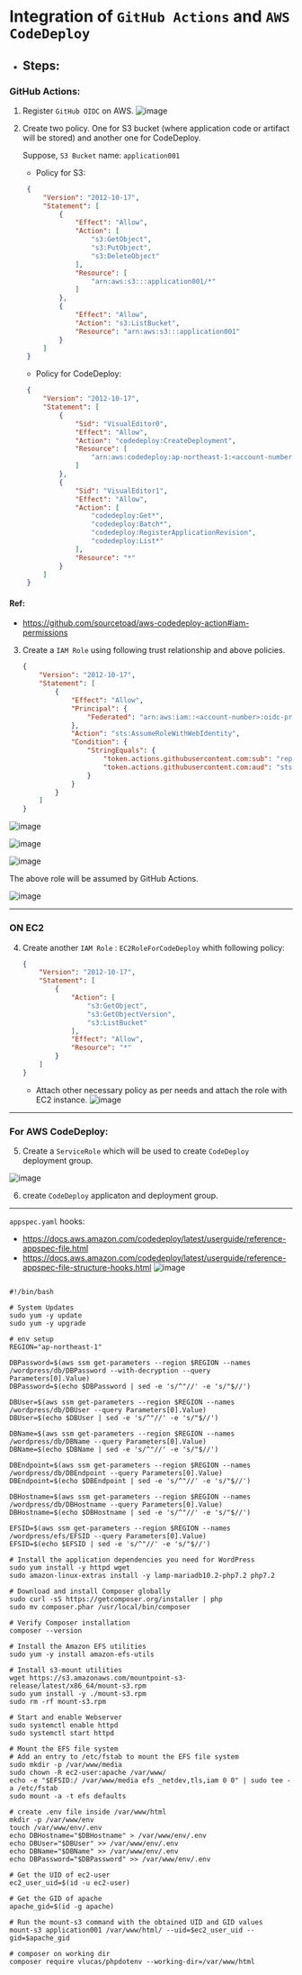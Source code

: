 # Integration of `GitHub Actions` and `AWS CodeDeploy`

- ## Steps:

### GitHub Actions:

1. Register `GitHub OIDC` on AWS.
![image](https://github.com/shamimice03/of-note/assets/19708705/e7d23ecb-f5bd-4cfa-b5de-2f14f82087ee)

2. Create two policy. One for S3 bucket (where application code or artifact will be stored) and another one for CodeDeploy.
   
   Suppose, `S3 Bucket` name: `application001`
   - Policy for S3:
   ```json
    {
        "Version": "2012-10-17",
        "Statement": [
            {
                "Effect": "Allow",
                "Action": [
                    "s3:GetObject",
                    "s3:PutObject",
                    "s3:DeleteObject"
                ],
                "Resource": [
                    "arn:aws:s3:::application001/*"
                ]
            },
            {
                "Effect": "Allow",
                "Action": "s3:ListBucket",
                "Resource": "arn:aws:s3:::application001"
            }
        ]
    }
   ```

   - Policy for CodeDeploy:
   ```json
    {
        "Version": "2012-10-17",
        "Statement": [
            {
                "Sid": "VisualEditor0",
                "Effect": "Allow",
                "Action": "codedeploy:CreateDeployment",
                "Resource": [
                    "arn:aws:codedeploy:ap-northeast-1:<account-number>:deploymentgroup:<application-name>/<Deployment-group-name>"
                ]
            },
            {
                "Sid": "VisualEditor1",
                "Effect": "Allow",
                "Action": [
                    "codedeploy:Get*",
                    "codedeploy:Batch*",
                    "codedeploy:RegisterApplicationRevision",
                    "codedeploy:List*"
                ],
                "Resource": "*"
            }
        ]
    }
   ```
#### Ref: 
- https://github.com/sourcetoad/aws-codedeploy-action#iam-permissions

3. Create a `IAM Role` using following trust relationship and above policies.
    ```json
    {
        "Version": "2012-10-17",
        "Statement": [
            {
                "Effect": "Allow",
                "Principal": {
                    "Federated": "arn:aws:iam::<account-number>:oidc-provider/token.actions.githubusercontent.com"
                },
                "Action": "sts:AssumeRoleWithWebIdentity",
                "Condition": {
                    "StringEquals": {
                        "token.actions.githubusercontent.com:sub": "repo:shamimice03/application-on-cloud:ref:refs/heads/main",
                        "token.actions.githubusercontent.com:aud": "sts.amazonaws.com"
                    }
                }
            }
        ]
    }
    ```

![image](https://github.com/shamimice03/application-on-cloud/assets/19708705/74877bac-478e-4509-952e-465c134f553d)


![image](https://github.com/shamimice03/application-on-cloud/assets/19708705/3bfc1bbb-78d4-4565-9e60-97466e28563a)


![image](https://github.com/shamimice03/application-on-cloud/assets/19708705/6bd4f669-4fc0-4423-88f9-0a3357b2d56e)

The above role will be assumed by GitHub Actions.

![image](https://github.com/shamimice03/of-note/assets/19708705/ba420887-3548-44d0-9876-94c27d14ca67)

***
### ON EC2

4. Create another `IAM Role` : `EC2RoleForCodeDeploy` whith
following policy:
    ```json
    {
        "Version": "2012-10-17",
        "Statement": [
            {
                "Action": [
                    "s3:GetObject",
                    "s3:GetObjectVersion",
                    "s3:ListBucket"
                ],
                "Effect": "Allow",
                "Resource": "*"
            }
        ]
    }
    ```
   - Attach other necessary policy as per needs and attach the role with EC2 instance.
   ![image](https://github.com/shamimice03/of-note/assets/19708705/e0142ecd-e0c4-47da-9936-27c60d5beb86)

***
### For AWS CodeDeploy:

5. Create a `ServiceRole` which will be used to create `CodeDeploy` deployment group.

![image](https://github.com/shamimice03/of-note/assets/19708705/e3d56b03-e5fc-4225-af3f-5fd5d888581e)

6. create `CodeDeploy` applicaton and deployment group.

****

`appspec.yaml` hooks:
- https://docs.aws.amazon.com/codedeploy/latest/userguide/reference-appspec-file.html
- https://docs.aws.amazon.com/codedeploy/latest/userguide/reference-appspec-file-structure-hooks.html
![image](https://github.com/shamimice03/AWS-Notes/assets/19708705/3d367de8-c93e-40a5-8eed-cff39579e772)

```

#!/bin/bash

# System Updates
sudo yum -y update
sudo yum -y upgrade

# env setup
REGION="ap-northeast-1"

DBPassword=$(aws ssm get-parameters --region $REGION --names /wordpress/db/DBPassword --with-decryption --query Parameters[0].Value)
DBPassword=$(echo $DBPassword | sed -e 's/^"//' -e 's/"$//')

DBUser=$(aws ssm get-parameters --region $REGION --names /wordpress/db/DBUser --query Parameters[0].Value)
DBUser=$(echo $DBUser | sed -e 's/^"//' -e 's/"$//')

DBName=$(aws ssm get-parameters --region $REGION --names /wordpress/db/DBName --query Parameters[0].Value)
DBName=$(echo $DBName | sed -e 's/^"//' -e 's/"$//')

DBEndpoint=$(aws ssm get-parameters --region $REGION --names /wordpress/db/DBEndpoint --query Parameters[0].Value)
DBEndpoint=$(echo $DBEndpoint | sed -e 's/^"//' -e 's/"$//')

DBHostname=$(aws ssm get-parameters --region $REGION --names /wordpress/db/DBHostname --query Parameters[0].Value)
DBHostname=$(echo $DBHostname | sed -e 's/^"//' -e 's/"$//')

EFSID=$(aws ssm get-parameters --region $REGION --names /wordpress/efs/EFSID --query Parameters[0].Value)
EFSID=$(echo $EFSID | sed -e 's/^"//' -e 's/"$//')

# Install the application dependencies you need for WordPress
sudo yum install -y httpd wget 
sudo amazon-linux-extras install -y lamp-mariadb10.2-php7.2 php7.2

# Download and install Composer globally
sudo curl -sS https://getcomposer.org/installer | php
sudo mv composer.phar /usr/local/bin/composer

# Verify Composer installation
composer --version

# Install the Amazon EFS utilities
sudo yum -y install amazon-efs-utils

# Install s3-mount utilities
wget https://s3.amazonaws.com/mountpoint-s3-release/latest/x86_64/mount-s3.rpm
sudo yum install -y ./mount-s3.rpm
sudo rm -rf mount-s3.rpm

# Start and enable Webserver
sudo systemctl enable httpd
sudo systemctl start httpd

# Mount the EFS file system
# Add an entry to /etc/fstab to mount the EFS file system
sudo mkdir -p /var/www/media
sudo chown -R ec2-user:apache /var/www/
echo -e "$EFSID:/ /var/www/media efs _netdev,tls,iam 0 0" | sudo tee -a /etc/fstab
sudo mount -a -t efs defaults

# create .env file inside /var/www/html
mkdir -p /var/www/env
touch /var/www/env/.env
echo DBHostname="$DBHostname" > /var/www/env/.env
echo DBUser="$DBUser" >> /var/www/env/.env
echo DBName="$DBName" >> /var/www/env/.env
echo DBPassword="$DBPassword" >> /var/www/env/.env

# Get the UID of ec2-user
ec2_user_uid=$(id -u ec2-user)

# Get the GID of apache
apache_gid=$(id -g apache)

# Run the mount-s3 command with the obtained UID and GID values
mount-s3 application001 /var/www/html/ --uid=$ec2_user_uid --gid=$apache_gid

# composer on working dir
composer require vlucas/phpdotenv --working-dir=/var/www/html

```